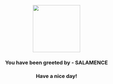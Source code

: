 <p align="center">
            <img src="https://raw.githubusercontent.com/PokeAPI/sprites/master/sprites/pokemon/373.png" width="150" height="150">
          </p>
          <h3 align="center">You have been greeted by - <b>SALAMENCE</b></h3>
          <h3 align="center">Have a nice day!</h3>
